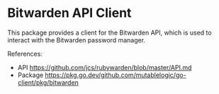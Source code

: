 # Bitwarden API Client

This package provides a client for the Bitwarden API, which is used to interact with the Bitwarden password manager.

References:

- API https://github.com/jcs/rubywarden/blob/master/API.md
- Package https://pkg.go.dev/github.com/mutablelogic/go-client/pkg/bitwarden
